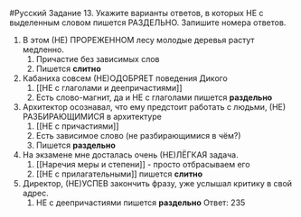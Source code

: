 #Русский 
Задание 13. Укажите варианты ответов, в которых НЕ с выделенным словом пишется РАЗДЕЛЬНО. Запишите номера ответов.
1. В этом (НЕ) ПРОРЕЖЕННОМ лесу молодые деревья растут медленно.
	1. Причастие без зависимых слов
	2. Пишется **слитно** 
2. Кабаниха совсем (НЕ)ОДОБРЯЕТ поведения Дикого
	1. [[НЕ с глаголами и деепричастиями]] 
	2. Есть слово-магнит, да и НЕ с глаголами пишется **раздельно**
3. Архитектор осознавал, что ему предстоит работать с людьми, (НЕ) РАЗБИРАЮЩИМИСЯ в архитектуре
	1. [[НЕ с причастиями]]
	2. Есть зависимое слово (не разбирающимися в чём?)
	3. Пишется **раздельно**
4. На экзамене мне досталась очень (НЕ)ЛЁГКАЯ задача.
	1. [[Наречия меры и степени]] - просто отбрасываем его 
	2. [[НЕ с прилагательными]] пишется **слитно**
5. Директор, (НЕ)УСПЕВ закончить фразу, уже услышал критику в свой адрес.
	1. НЕ с деепричастиями пишется **раздельно**
Ответ: 235